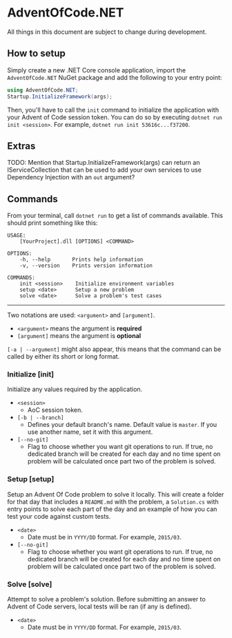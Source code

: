 ﻿# AdventOfCode.NET

All things in this document are subject to change during development.

## How to setup

Simply create a new .NET Core console application, import the `AdventOfCode.NET` NuGet package and add the following to your entry point:

```csharp
using AdventOfCode.NET;
Startup.InitializeFramework(args);
```

Then, you'll have to call the `init` command to initialize the application with your Advent of Code session token.
You can do so by executing `dotnet run init <session>`. For example, `dotnet run init 53616c...f37200`.

## Extras

TODO: Mention that Startup.InitializeFramework(args) can return an IServiceCollection that can be used to add your own services to use Dependency Injection with an `out` argument?

## Commands

From your terminal, call `dotnet run` to get a list of commands available. This should print something like this:

```
USAGE:
    [YourProject].dll [OPTIONS] <COMMAND>

OPTIONS:
    -h, --help       Prints help information   
    -v, --version    Prints version information

COMMANDS:
    init <session>    Initialize environment variables
    setup <date>      Setup a new problem
    solve <date>      Solve a problem's test cases
```

___

Two notations are used: `<argument>` and `[argument]`.

- `<argument>` means the argument is **required**
- `[argument]` means the argument is **optional**

`[-a | --argument]` might also appear, this means that the command can be called by either its short or long format.

### Initialize [init]

Initialize any values required by the application.
- `<session>`
  - AoC session token.
- `[-b | --branch]`
  - Defines your default branch's name. Default value is `master`. If you use another name, set it with this argument.
- `[--no-git]`
  - Flag to choose whether you want git operations to run. If true, no dedicated branch will be created for each day and no time spent on problem will be calculated once part two of the problem is solved.


### Setup [setup]

Setup an Advent Of Code problem to solve it locally. 
This will create a folder for that day that includes a `README.md` with the problem, a `Solution.cs` with entry points to solve each part of the day and an example of how you can test your code against custom tests.
- `<date>`
  - Date must be in `YYYY/DD` format. For example, `2015/03`.
- `[--no-git]`
  - Flag to choose whether you want git operations to run. If true, no dedicated branch will be created for each day and no time spent on problem will be calculated once part two of the problem is solved.

### Solve [solve]

Attempt to solve a problem's solution. Before submitting an answer to Advent of Code servers, local tests will be ran (if any is defined).
- `<date>`
  - Date must be in `YYYY/DD` format. For example, `2015/03`.